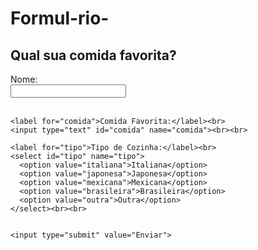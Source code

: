 # Formul-rio-

<!DOCTYPE html>
<html>
<head>
  <title>Comida Favorita</title>
</head>
<body>

  <h2>Qual sua comida favorita?</h2>

  <form>
    <label for="nome">Nome:</label><br>
    <input type="text" id="nome" name="nome"><br><br>

    <label for="comida">Comida Favorita:</label><br>
    <input type="text" id="comida" name="comida"><br><br>

    <label for="tipo">Tipo de Cozinha:</label><br>
    <select id="tipo" name="tipo">
      <option value="italiana">Italiana</option>
      <option value="japonesa">Japonesa</option>
      <option value="mexicana">Mexicana</option>
      <option value="brasileira">Brasileira</option>
      <option value="outra">Outra</option>
    </select><br><br>

    
    <input type="submit" value="Enviar">
  </form>

</body>
</html>
